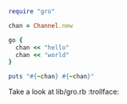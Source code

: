 ```ruby
require "gro"

chan = Channel.new

go {
  chan << "hello"
  chan << "world"
}

puts "#{~chan} #{~chan}"
```


Take a look at lib/gro.rb :trollface:
